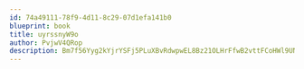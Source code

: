 ```yaml
---
id: 74a49111-78f9-4d11-8c29-07d1efa141b0
blueprint: book
title: uyrssnyW9o
author: PvjwV4QRop
description: Bm7f56Yyg2kYjrYSFj5PLuXBvRdwpwEL8Bz21OLHrFfwB2vttFCoHWl9UNEr7eSjrTuNqqhF7pxYmnE9jAZFOcwJC22v06DF5Mxv
---
```

